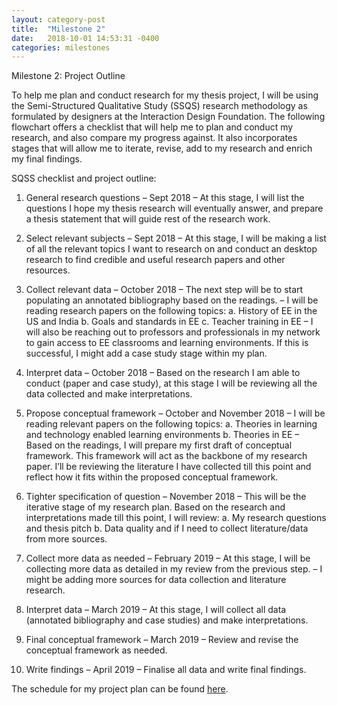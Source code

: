```yaml
---
layout: category-post
title:  "Milestone 2"
date:   2018-10-01 14:53:31 -0400
categories: milestones
---
```

Milestone 2: Project Outline

To help me plan and conduct research for my thesis project, I will be using the Semi-Structured Qualitative Study (SSQS) research methodology as formulated by designers at the Interaction Design Foundation. The following flowchart offers a checklist that will help me to plan and conduct my research, and also compare my progress against. It also incorporates stages that will allow me to iterate, revise, add to my research and enrich my final findings.

SQSS checklist and project outline:

1. General research questions – Sept 2018
    – At this stage, I will list the questions I hope my thesis research will eventually answer, and prepare a thesis statement that will guide rest of the research work.

2. Select relevant subjects – Sept 2018
    – At this stage, I will be making a list of all the relevant topics I want to research on and conduct an desktop research to find credible and useful research papers and other resources.

3. Collect relevant data – October 2018
    – The next step will be to start populating an annotated bibliography based on the readings.
    – I will be reading research papers on the following topics:
        a. History of EE in the US and India
        b. Goals and standards in EE
        c. Teacher training in EE
    – I will also be reaching out to professors and professionals in my network to gain access to EE classrooms and learning environments. If this is successful, I might add a case study stage within my plan.

4. Interpret data – October 2018
    – Based on the research I am able to conduct (paper and case study), at this stage I will be reviewing all the data collected and make interpretations.

5. Propose conceptual framework – October and November 2018
    – I will be reading relevant papers on the following topics:
        a. Theories in learning and technology enabled learning environments
        b. Theories in EE
    – Based on the readings, I will prepare my first draft of conceptual framework.  This framework will act as the backbone of my research paper. I’ll be reviewing the literature I have collected till this point and reflect how it fits within the proposed conceptual framework.

6. Tighter specification of question – November 2018
    – This will be the iterative stage of my research plan. Based on the research and interpretations made till this point, I will review:
        a. My research questions and thesis pitch
        b. Data quality and if I need to collect literature/data from more sources.

7. Collect more data as needed – February 2019
    – At this stage, I will be collecting more data as detailed in my review from the previous step.
    – I might be adding more sources for data collection and literature research.

8. Interpret data – March 2019
    – At this stage, I will collect all data (annotated bibliography and case studies) and make interpretations.

9. Final conceptual framework – March 2019
    – Review and revise the conceptual framework as needed.

10. Write findings – April 2019
    – Finalise all data and write final findings.

The schedule for my project plan can be found [here](https://docs.google.com/spreadsheets/d/1Km8JjCrHDLd2ZtZNio2p-6j9m5b7jLIop9tASKsFWBc/edit?usp=sharing).

